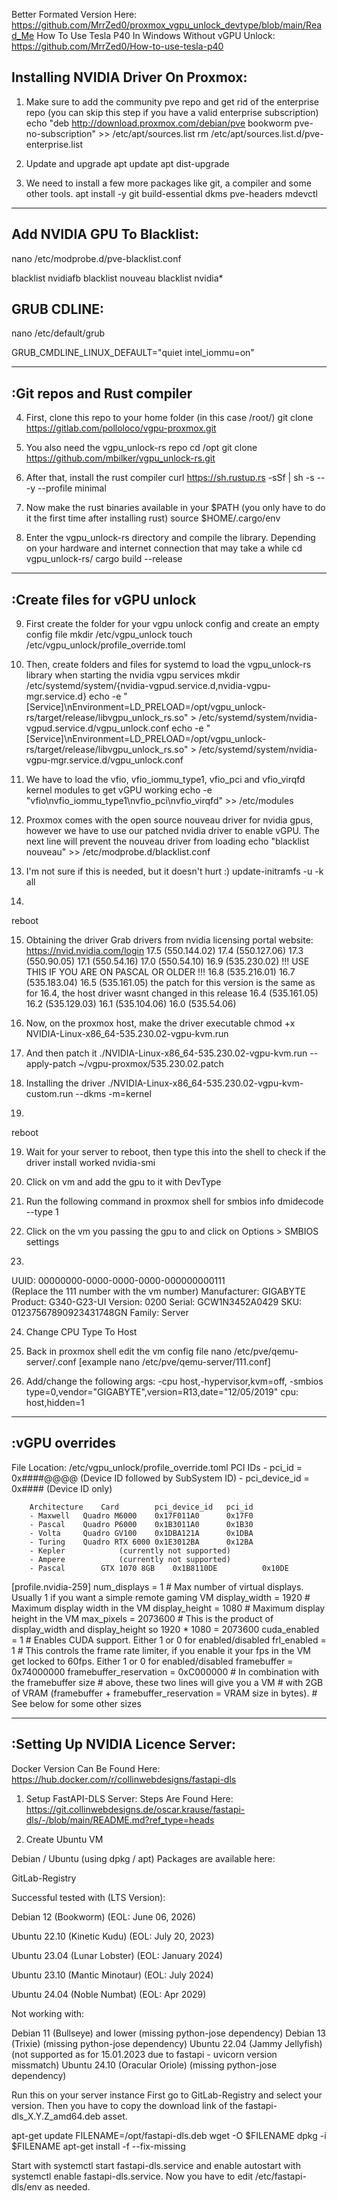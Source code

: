 Better Formated Version Here: https://github.com/MrrZed0/proxmox_vgpu_unlock_devtype/blob/main/Read_Me
How To Use Tesla P40 In Windows Without vGPU Unlock: https://github.com/MrrZed0/How-to-use-tesla-p40

Installing NVIDIA Driver On Proxmox:
-------------------------------------

1) Make sure to add the community pve repo and get rid of the enterprise repo (you can skip this step if you have a valid enterprise subscription)
echo "deb http://download.proxmox.com/debian/pve bookworm pve-no-subscription" >> /etc/apt/sources.list
rm /etc/apt/sources.list.d/pve-enterprise.list

2) Update and upgrade
apt update
apt dist-upgrade

3) We need to install a few more packages like git, a compiler and some other tools.
apt install -y git build-essential dkms pve-headers mdevctl




------------------
Add NVIDIA GPU To Blacklist:
----------------------------
nano /etc/modprobe.d/pve-blacklist.conf

blacklist nvidiafb
blacklist nouveau
blacklist nvidia*


GRUB CDLINE:
------------
nano /etc/default/grub

GRUB_CMDLINE_LINUX_DEFAULT="quiet intel_iommu=on"





-----------------------------
:Git repos and Rust compiler
-----------------------------

4) First, clone this repo to your home folder (in this case /root/)
git clone https://gitlab.com/polloloco/vgpu-proxmox.git

5) You also need the vgpu_unlock-rs repo
cd /opt
git clone https://github.com/mbilker/vgpu_unlock-rs.git

6) After that, install the rust compiler
curl https://sh.rustup.rs -sSf | sh -s -- -y --profile minimal

7) Now make the rust binaries available in your $PATH (you only have to do it the first time after installing rust)
source $HOME/.cargo/env

8) Enter the vgpu_unlock-rs directory and compile the library. Depending on your hardware and internet connection that may take a while
cd vgpu_unlock-rs/
cargo build --release





-----------------------------
:Create files for vGPU unlock
-----------------------------

9) First create the folder for your vgpu unlock config and create an empty config file
mkdir /etc/vgpu_unlock
touch /etc/vgpu_unlock/profile_override.toml

10) Then, create folders and files for systemd to load the vgpu_unlock-rs library when starting the nvidia vgpu services
mkdir /etc/systemd/system/{nvidia-vgpud.service.d,nvidia-vgpu-mgr.service.d}
echo -e "[Service]\nEnvironment=LD_PRELOAD=/opt/vgpu_unlock-rs/target/release/libvgpu_unlock_rs.so" > /etc/systemd/system/nvidia-vgpud.service.d/vgpu_unlock.conf
echo -e "[Service]\nEnvironment=LD_PRELOAD=/opt/vgpu_unlock-rs/target/release/libvgpu_unlock_rs.so" > /etc/systemd/system/nvidia-vgpu-mgr.service.d/vgpu_unlock.conf

11) We have to load the vfio, vfio_iommu_type1, vfio_pci and vfio_virqfd kernel modules to get vGPU working
echo -e "vfio\nvfio_iommu_type1\nvfio_pci\nvfio_virqfd" >> /etc/modules

12) Proxmox comes with the open source nouveau driver for nvidia gpus, however we have to use our patched nvidia driver to enable vGPU. The next line will prevent the nouveau driver from loading
echo "blacklist nouveau" >> /etc/modprobe.d/blacklist.conf

13) I'm not sure if this is needed, but it doesn't hurt :)
update-initramfs -u -k all

14) 
reboot

15) Obtaining the driver
Grab drivers from nvidia licensing portal website: https://nvid.nvidia.com/login
17.5 (550.144.02)
17.4 (550.127.06)
17.3 (550.90.05)
17.1 (550.54.16)
17.0 (550.54.10)
16.9 (535.230.02) !!! USE THIS IF YOU ARE ON PASCAL OR OLDER !!!
16.8 (535.216.01)
16.7 (535.183.04)
16.5 (535.161.05) the patch for this version is the same as for 16.4, the host driver wasnt changed in this release
16.4 (535.161.05)
16.2 (535.129.03)
16.1 (535.104.06)
16.0 (535.54.06)


15) Now, on the proxmox host, make the driver executable
chmod +x NVIDIA-Linux-x86_64-535.230.02-vgpu-kvm.run

16) And then patch it
./NVIDIA-Linux-x86_64-535.230.02-vgpu-kvm.run --apply-patch ~/vgpu-proxmox/535.230.02.patch

17) Installing the driver
./NVIDIA-Linux-x86_64-535.230.02-vgpu-kvm-custom.run --dkms -m=kernel

18) 
reboot

19) Wait for your server to reboot, then type this into the shell to check if the driver install worked
nvidia-smi

20) Click on vm and add the gpu to it with DevType 

21) Run the following command in proxmox shell for smbios info
dmidecode --type 1

22) Click on the vm you passing the gpu to and click on Options > SMBIOS settings

23) 
UUID: 00000000-0000-0000-0000-000000000111   
(Replace the 111 number with the vm number)
Manufacturer: GIGABYTE
Product: G340-G23-UI
Version: 0200
Serial: GCW1N3452A0429
SKU: 01237567890923431748GN
Family: Server

24) Change CPU Type To Host

25) Back in proxmox shell edit the vm config file 
nano /etc/pve/qemu-server/<VMID>.conf
[example nano /etc/pve/qemu-server/111.conf]

26) Add/change the following
args: -cpu host,-hypervisor,kvm=off, -smbios type=0,vendor="GIGABYTE",version=R13,date="12/05/2019"
cpu: host,hidden=1







---------------
:vGPU overrides
---------------

File Location: /etc/vgpu_unlock/profile_override.toml
PCI IDs
	- pci_id = 0x####@@@@ (Device ID followed by SubSystem ID)
	- pci_device_id = 0x#### (Device ID only)

		Architecture	Card		pci_device_id	pci_id
		- Maxwell	Quadro M6000	0x17F011A0	    0x17F0
		- Pascal	Quadro P6000	0x1B3011A0	    0x1B30
		- Volta		Quadro GV100	0x1DBA121A	    0x1DBA
		- Turing	Quadro RTX 6000	0x1E3012BA	    0x12BA
		- Kepler			(currently not supported)
		- Ampere 			(currently not supported)
        - Pascal        GTX 1070 8GB    0x1B8110DE          0x10DE
		
		
[profile.nvidia-259]
num_displays = 1          # Max number of virtual displays. Usually 1 if you want a simple remote gaming VM
display_width = 1920      # Maximum display width in the VM
display_height = 1080     # Maximum display height in the VM
max_pixels = 2073600      # This is the product of display_width and display_height so 1920 * 1080 = 2073600
cuda_enabled = 1          # Enables CUDA support. Either 1 or 0 for enabled/disabled
frl_enabled = 1           # This controls the frame rate limiter, if you enable it your fps in the VM get locked to 60fps. Either 1 or 0 for enabled/disabled
framebuffer = 0x74000000
framebuffer_reservation = 0xC000000   # In combination with the framebuffer size
                                      # above, these two lines will give you a VM
                                      # with 2GB of VRAM (framebuffer + framebuffer_reservation = VRAM size in bytes).
                                      # See below for some other sizes







----------------------------------
:Setting Up NVIDIA Licence Server:
-----------------------------------
Docker Version Can Be Found Here: https://hub.docker.com/r/collinwebdesigns/fastapi-dls

1) Setup FastAPI-DLS Server: 
Steps Are Found Here: 
https://git.collinwebdesigns.de/oscar.krause/fastapi-dls/-/blob/main/README.md?ref_type=heads

2) Create Ubuntu VM 

Debian / Ubuntu (using dpkg / apt)
Packages are available here:

GitLab-Registry

Successful tested with (LTS Version):


Debian 12 (Bookworm) (EOL: June 06, 2026)

Ubuntu 22.10 (Kinetic Kudu) (EOL: July 20, 2023)

Ubuntu 23.04 (Lunar Lobster) (EOL: January 2024)

Ubuntu 23.10 (Mantic Minotaur) (EOL: July 2024)

Ubuntu 24.04 (Noble Numbat) (EOL: Apr 2029)

Not working with:

Debian 11 (Bullseye) and lower (missing python-jose dependency)
Debian 13 (Trixie) (missing python-jose dependency)
Ubuntu 22.04 (Jammy Jellyfish) (not supported as for 15.01.2023 due to fastapi - uvicorn version missmatch)
Ubuntu 24.10 (Oracular Oriole) (missing python-jose dependency)

Run this on your server instance
First go to GitLab-Registry and select your
version. Then you have to copy the download link of the fastapi-dls_X.Y.Z_amd64.deb asset.

apt-get update
FILENAME=/opt/fastapi-dls.deb
wget -O $FILENAME <download-url>
dpkg -i $FILENAME
apt-get install -f --fix-missing


Start with systemctl start fastapi-dls.service and enable autostart with systemctl enable fastapi-dls.service.
Now you have to edit /etc/fastapi-dls/env as needed.
